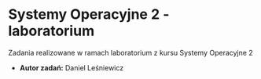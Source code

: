 # Systemy Operacyjne 2 - laboratorium
Zadania realizowane w ramach laboratorium z kursu Systemy Operacyjne 2
* **Autor zadań:** Daniel Leśniewicz
<!-- * **Numer indeksu:** 250996
* **Termin zajęć:** Czwartek, 9:15-11:00 TN -->

<!---* **Prowadzący:** Mgr inż. Tomasz Szandała--> 


